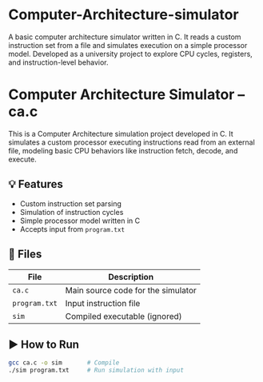 # Computer-Architecture-simulator
A basic computer architecture simulator written in C. It reads a custom instruction set from a file and simulates execution on a simple processor model. Developed as a university project to explore CPU cycles, registers, and instruction-level behavior.
# Computer Architecture Simulator – ca.c

This is a Computer Architecture simulation project developed in C. It simulates a custom processor executing instructions read from an external file, modeling basic CPU behaviors like instruction fetch, decode, and execute.

## 💡 Features

- Custom instruction set parsing
- Simulation of instruction cycles
- Simple processor model written in C
- Accepts input from `program.txt`

## 📂 Files

| File           | Description                        |
|----------------|------------------------------------|
| `ca.c`         | Main source code for the simulator |
| `program.txt`  | Input instruction file             |
| `sim`          | Compiled executable (ignored)      |

## ▶️ How to Run

```bash
gcc ca.c -o sim       # Compile
./sim program.txt     # Run simulation with input
